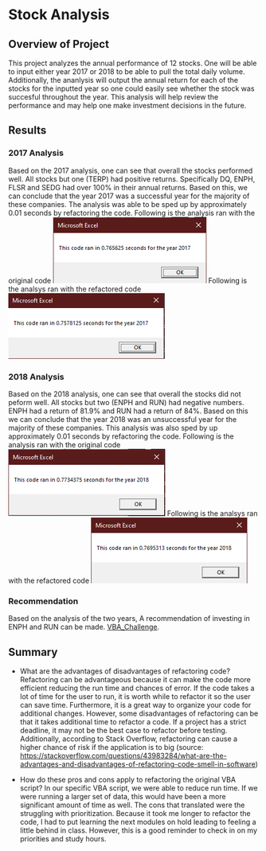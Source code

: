 # Stock Analysis
## Overview of Project
This project analyzes the annual performance of 12 stocks. One will be able to input either year 2017 or 2018 to be able to pull the total daily volume. Additionally, the ananlysis will output the annual return for each of the stocks for the inputted year so one could easily see whether the stock was succesful throughout the year. This analysis will help review the performance and may help one make investment decisions in the future. 

## Results 
### 2017 Analysis
Based on the 2017 analysis, one can see that overall the stocks performed well. All stocks but one (TERP) had positive returns. Specifically DQ, ENPH, FLSR and SEDG had over 100% in their annual returns. Based on this, we can conclude that the year 2017 was a successful year for the majority of these companies. The analysis was able to be sped up by approximately 0.01 seconds by refactoring the code. 
Following is the analysis ran with the original code
![coderuntime_2017_original](https://github.com/juliacho22/stock-analysis/blob/main/Resources/coderuntime_2017_original.PNG)
Following is the analsys ran with the refactored code
![coderuntime_2017_refactored](https://github.com/juliacho22/stock-analysis/blob/main/Resources/coderuntime_2017_refactored.PNG)


### 2018 Analysis
Based on the 2018 analysis, one can see that overall the stocks did not peform well. All stocks but two (ENPH and RUN) had negative numbers. ENPH had a return of 81.9% and RUN had a return of 84%. Based on this we can conclude that the year 2018 was an unsuccessful year for the majority of these companies. This analysis was also sped by up approximately 0.01 seconds by refactoring the code. 
Following is the analysis ran with the original code
![coderuntime_2018_original](https://github.com/juliacho22/stock-analysis/blob/main/Resources/coderuntime_2018_original.PNG)
Following is the analsys ran with the refactored code
![coderuntime_2018_refactored](https://github.com/juliacho22/stock-analysis/blob/main/Resources/coderuntime_2018_refactored.PNG)

### Recommendation
Based on the analysis of the two years, A recommendation of investing in ENPH and RUN can be made. 
[VBA_Challenge](https://github.com/juliacho22/stock-analysis/blob/main/VBA_Challenge.xlsm).

## Summary 
- What are the advantages of disadvantages of refactoring code? 
Refactoring can be advantageous because it can make the code more efficient reducing the run time and chances of error. If the code takes a lot of time for the user to run, it is worth while to refactor it so the user can save time. Furthermore, it is a great way to organize your code for additional changes. However, some disadvantages of refactoring can be that it takes additional time to refactor a code. If a project has a strict deadline, it may not be the best case to refactor before testing. Additionally, according to Stack Overflow, refactoring can cause a higher chance of risk if the application is to big (source: https://stackoverflow.com/questions/43983284/what-are-the-advantages-and-disadvantages-of-refactoring-code-smell-in-software) 

- How do these pros and cons apply to refactoring the original VBA script? 
In our specific VBA script, we were able to reduce run time. If we were running a larger set of data, this would have been a more significant amount of time as well. The cons that translated were the struggling with prioritization. Because it took me longer to refactor the code, I had to put learning the next modules on hold leading to feeling a little behind in class. However, this is a good reminder to check in on my priorities and study hours. 
